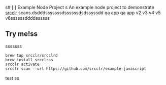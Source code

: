 s# [:] Example Node Project
s
An example node project to demonstrate [srcclr](https://www.srcclr.com) scans.dsdddsssssssdssssssdsdsssssdd qa app qa app v2 v3 v4 v5 v6ssssssddddssssss

## Try me!ss
sssssss

```
brew tap srcclr/srcclrd
brew install srcclrss
srcclr activate
srcclr scan --url https://github.com/srcclr/example-javascript
```
test
ss
